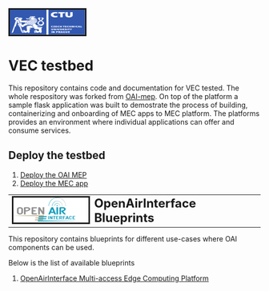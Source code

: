 <img src="./images/logo_cvut_en_Pantone.pdf" alt="" border=3 height=50 width=150>
</img>

# VEC testbed

This repository contains code and documentation for VEC tested. The whole respository was forked from [OAI-mep](https://gitlab.eurecom.fr/oai/orchestration/blueprints). On top of the platform a sample flask application was built to demostrate the process of building, containerizing and onboarding of MEC apps to MEC platform. The platforms provides an environment where individual applications can offer and consume services.

## Deploy the testbed
1. [Deploy the OAI MEP](./mep/README.md)
2. [Deploy the MEC app](./Testbed-proj/README.md)

<table style="border-collapse: collapse; border: none;">
  <tr style="border-collapse: collapse; border: none;">
    <td style="border-collapse: collapse; border: none;">
      <a href="http://www.openairinterface.org/">
         <img src="./images/oai_final_logo.png" alt="" border=3 height=50 width=150>
         </img>
      </a>
    </td>
    <td style="border-collapse: collapse; border: none; vertical-align: center;">
      <b><font size = "5">OpenAirInterface Blueprints</font></b>
    </td>
  </tr>
</table>

This repository contains blueprints for different use-cases where OAI components can be used. 

Below is the list of available blueprints

1. [OpenAirInterface Multi-access Edge Computing Platform](./mep/README.md)
